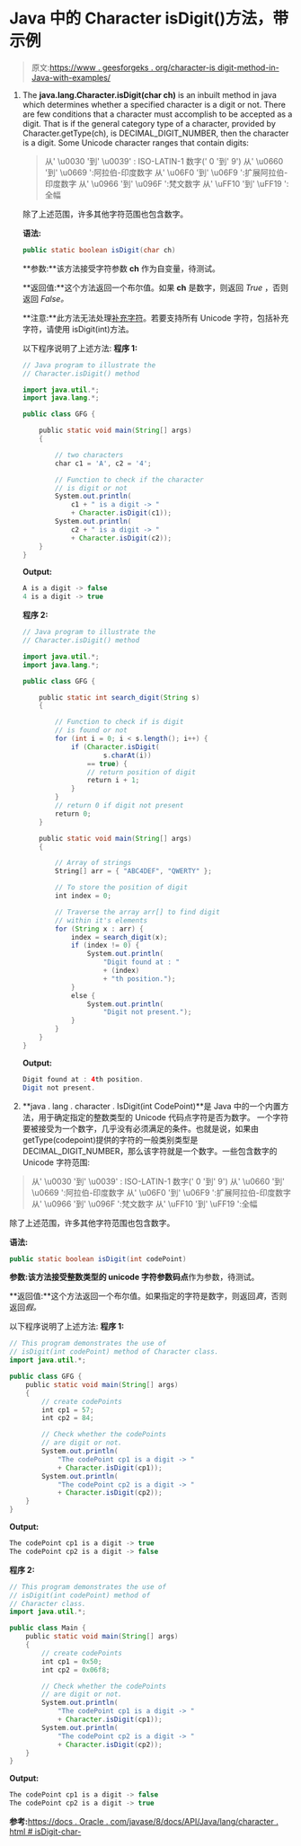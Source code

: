 # Java 中的 Character isDigit()方法，带示例

> 原文:[https://www . geesforgeks . org/character-is digit-method-in-Java-with-examples/](https://www.geeksforgeeks.org/character-isdigit-method-in-java-with-examples/)

1.  The **java.lang.Character.isDigit(char ch)** is an inbuilt method in java which determines whether a specified character is a digit or not. There are few conditions that a character must accomplish to be accepted as a digit. That is if the general category type of a character, provided by Character.getType(ch), is DECIMAL_DIGIT_NUMBER, then the character is a digit.
    Some Unicode character ranges that contain digits:

    > 从' \u0030 '到' \u0039' : ISO-LATIN-1 数字(' 0 '到' 9')
    > 从' \u0660 '到' \u0669 ':阿拉伯-印度数字
    > 从' \u06F0 '到' \u06F9 ':扩展阿拉伯-印度数字
    > 从' \u0966 '到' \u096F ':梵文数字
    > 从' \uFF10 '到' \uFF19 ':全幅

    除了上述范围，许多其他字符范围也包含数字。

    **语法:**

    ```java
    public static boolean isDigit(char ch)

    ```

    **参数:**该方法接受字符参数 **ch** 作为自变量，待测试。

    **返回值:**这个方法返回一个布尔值。如果 **ch** 是数字，则返回 *True* ，否则返回 *False。*

    **注意:**此方法无法处理[补充字符](https://docs.oracle.com/javase/8/docs/api/java/lang/Character.html#supplementary)。若要支持所有 Unicode 字符，包括补充字符，请使用 isDigit(int)方法。

    以下程序说明了上述方法:
    **程序 1:**

    ```java
    // Java program to illustrate the
    // Character.isDigit() method

    import java.util.*;
    import java.lang.*;

    public class GFG {

        public static void main(String[] args)
        {

            // two characters
            char c1 = 'A', c2 = '4';

            // Function to check if the character
            // is digit or not
            System.out.println(
                c1 + " is a digit -> "
                + Character.isDigit(c1));
            System.out.println(
                c2 + " is a digit -> "
                + Character.isDigit(c2));
        }
    }
    ```

    **Output:**

    ```java
    A is a digit -> false
    4 is a digit -> true

    ```

    **程序 2:**

    ```java
    // Java program to illustrate the
    // Character.isDigit() method

    import java.util.*;
    import java.lang.*;

    public class GFG {

        public static int search_digit(String s)
        {

            // Function to check if is digit
            // is found or not
            for (int i = 0; i < s.length(); i++) {
                if (Character.isDigit(
                        s.charAt(i))
                    == true) {
                    // return position of digit
                    return i + 1;
                }
            }
            // return 0 if digit not present
            return 0;
        }

        public static void main(String[] args)
        {

            // Array of strings
            String[] arr = { "ABC4DEF", "QWERTY" };

            // To store the position of digit
            int index = 0;

            // Traverse the array arr[] to find digit
            // within it's elements
            for (String x : arr) {
                index = search_digit(x);
                if (index != 0) {
                    System.out.println(
                        "Digit found at : "
                        + (index)
                        + "th position.");
                }
                else {
                    System.out.println(
                        "Digit not present.");
                }
            }
        }
    }
    ```

    **Output:**

    ```java
    Digit found at : 4th position.
    Digit not present.

    ```

2.  **java . lang . character . IsDigit(int CodePoint)**是 Java 中的一个内置方法，用于确定指定的整数类型的 Unicode 代码点字符是否为数字。
    一个字符要被接受为一个数字，几乎没有必须满足的条件。也就是说，如果由 getType(codepoint)提供的字符的一般类别类型是 DECIMAL_DIGIT_NUMBER，那么该字符就是一个数字。一些包含数字的 Unicode 字符范围:

> 从' \u0030 '到' \u0039' : ISO-LATIN-1 数字(' 0 '到' 9')
> 从' \u0660 '到' \u0669 ':阿拉伯-印度数字
> 从' \u06F0 '到' \u06F9 ':扩展阿拉伯-印度数字
> 从' \u0966 '到' \u096F ':梵文数字
> 从' \uFF10 '到' \uFF19 ':全幅

除了上述范围，许多其他字符范围也包含数字。

**语法:**

```java
public static boolean isDigit(int codePoint)

```

**参数:**该方法接受整数类型的 unicode 字符参数**码点**作为参数，待测试。

**返回值:**这个方法返回一个布尔值。如果指定的字符是数字，则返回*真*，否则返回*假。*

以下程序说明了上述方法:
**程序 1:**

```java
// This program demonstrates the use of
// isDigit(int codePoint) method of Character class.
import java.util.*;

public class GFG {
    public static void main(String[] args)
    {
        // create codePoints
        int cp1 = 57;
        int cp2 = 84;

        // Check whether the codePoints
        // are digit or not.
        System.out.println(
            "The codePoint cp1 is a digit -> "
            + Character.isDigit(cp1));
        System.out.println(
            "The codePoint cp2 is a digit -> "
            + Character.isDigit(cp2));
    }
}
```

**Output:**

```java
The codePoint cp1 is a digit -> true
The codePoint cp2 is a digit -> false

```

**程序 2:**

```java
// This program demonstrates the use of
// isDigit(int codePoint) method of
// Character class.
import java.util.*;

public class Main {
    public static void main(String[] args)
    {
        // create codePoints
        int cp1 = 0x50;
        int cp2 = 0x06f8;

        // Check whether the codePoints
        // are digit or not.
        System.out.println(
            "The codePoint cp1 is a digit -> "
            + Character.isDigit(cp1));
        System.out.println(
            "The codePoint cp2 is a digit -> "
            + Character.isDigit(cp2));
    }
}
```

**Output:**

```java
The codePoint cp1 is a digit -> false
The codePoint cp2 is a digit -> true

```

**参考:**[https://docs . Oracle . com/javase/8/docs/API/Java/lang/character . html # isDigit-char-](https://docs.oracle.com/javase/8/docs/api/java/lang/Character.html#isDigit-char-)